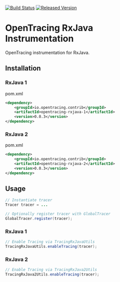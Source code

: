 [![Build Status][ci-img]][ci] [![Released Version][maven-img]][maven]

# OpenTracing RxJava Instrumentation
OpenTracing instrumentation for RxJava.

## Installation

### RxJava 1
pom.xml
```xml
<dependency>
    <groupId>io.opentracing.contrib</groupId>
    <artifactId>opentracing-rxjava-1</artifactId>
    <version>0.0.3</version>
</dependency>
```

### RxJava 2
pom.xml
```xml
<dependency>
    <groupId>io.opentracing.contrib</groupId>
    <artifactId>opentracing-rxjava-2</artifactId>
    <version>0.0.3</version>
</dependency>
```

## Usage


```java
// Instantiate tracer
Tracer tracer = ...

// Optionally register tracer with GlobalTracer 
GlobalTracer.register(tracer);

```

### RxJava 1
```java
// Enable Tracing via TracingRxJavaUtils
TracingRxJavaUtils.enableTracing(tracer);
```

### RxJava 2
```java
// Enable Tracing via TracingRxJava2Utils
TracingRxJava2Utils.enableTracing(tracer);
```

[ci-img]: https://travis-ci.org/opentracing-contrib/java-rxjava.svg?branch=master
[ci]: https://travis-ci.org/opentracing-contrib/java-rxjava
[maven-img]: https://img.shields.io/maven-central/v/io.opentracing.contrib/opentracing-rxjava-1.svg
[maven]: http://search.maven.org/#search%7Cga%7C1%7Copentracing-rxjava-1
